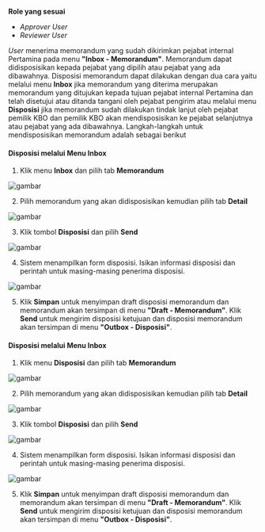 **Role yang sesuai**

- *Approver User*
- *Reviewer User*

*User* menerima memorandum yang sudah dikirimkan pejabat internal Pertamina pada menu **"Inbox - Memorandum"**. Memorandum dapat didisposisikan kepada pejabat yang dipilih atau pejabat yang ada dibawahnya. Disposisi memorandum dapat dilakukan dengan dua cara yaitu melalui menu **Inbox** jika memorandum yang diterima merupakan memorandum yang ditujukan kepada tujuan pejabat internal Pertamina dan telah disetujui atau ditanda tangani oleh pejabat pengirim atau melalui menu **Disposisi** jika memorandum sudah dilakukan tindak lanjut oleh pejabat pemilik KBO dan pemilik KBO akan mendisposisikan ke pejabat selanjutnya atau pejabat yang ada dibawahnya. Langkah-langkah untuk mendisposisikan memorandum adalah sebagai berikut

#### Disposisi melalui Menu Inbox

1. Klik menu **Inbox** dan pilih tab **Memorandum**

![gambar](SC_Memorandum/MM55.png)

2. Pilih memorandum yang akan didisposisikan kemudian pilih tab **Detail**

![gambar](SC_Memorandum/MM56.png)

3. Klik tombol **Disposisi** dan pilih **Send**

![gambar](SC_Memorandum/MM57.png)

4. Sistem menampilkan form disposisi. Isikan informasi disposisi dan perintah untuk masing-masing penerima disposisi.

![gambar](SC_Memorandum/MM58.png)

5. Klik **Simpan** untuk menyimpan draft disposisi memorandum dan memorandum akan tersimpan di menu **"Draft - Memorandum"**. Klik **Send** untuk mengirim disposisi ketujuan dan disposisi memorandum akan tersimpan di menu **"Outbox - Disposisi"**.

####	Disposisi melalui Menu Inbox

1. Klik menu **Disposisi** dan pilih tab **Memorandum**

![gambar](SC_Memorandum/MM59.png)

2. Pilih memorandum yang akan didisposisikan kemudian pilih tab **Detail**

![gambar](SC_Memorandum/MM60.png)

3. Klik tombol **Disposisi** dan pilih **Send**

![gambar](SC_Memorandum/MM61.png)

4. Sistem menampilkan form disposisi. Isikan informasi disposisi dan perintah untuk masing-masing penerima disposisi.

![gambar](SC_Memorandum/MM62.png)

5. Klik **Simpan** untuk menyimpan draft disposisi memorandum dan memorandum akan tersimpan di menu **"Draft - Memorandum"**. Klik **Send** untuk mengirim disposisi ketujuan dan disposisi memorandum akan tersimpan di menu **"Outbox - Disposisi"**.
